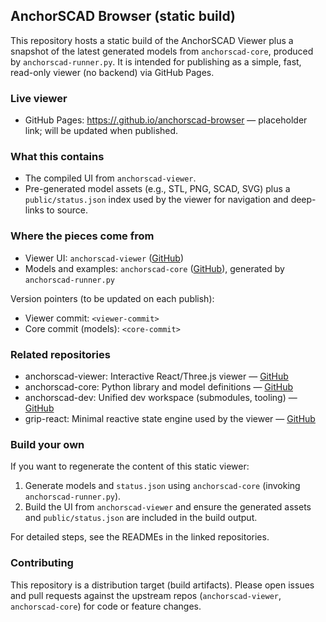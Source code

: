 ## AnchorSCAD Browser (static build)

This repository hosts a static build of the AnchorSCAD Viewer plus a snapshot of the latest generated models from `anchorscad-core`, produced by `anchorscad-runner.py`. It is intended for publishing as a simple, fast, read-only viewer (no backend) via GitHub Pages.

### Live viewer

- GitHub Pages: [https://<your-user-or-org>.github.io/anchorscad-browser](https://<your-user-or-org>.github.io/anchorscad-browser) — placeholder link; will be updated when published.

### What this contains

- The compiled UI from `anchorscad-viewer`.
- Pre-generated model assets (e.g., STL, PNG, SCAD, SVG) plus a `public/status.json` index used by the viewer for navigation and deep-links to source.

### Where the pieces come from

- Viewer UI: `anchorscad-viewer` ([GitHub](https://github.com/owebeeone/anchorscad-viewer))
- Models and examples: `anchorscad-core` ([GitHub](https://github.com/owebeeone/anchorscad-core)), generated by `anchorscad-runner.py`

Version pointers (to be updated on each publish):

- Viewer commit: `<viewer-commit>`
- Core commit (models): `<core-commit>`

### Related repositories

- anchorscad-viewer: Interactive React/Three.js viewer — [GitHub](https://github.com/owebeeone/anchorscad-viewer)
- anchorscad-core: Python library and model definitions — [GitHub](https://github.com/owebeeone/anchorscad-core)
- anchorscad-dev: Unified dev workspace (submodules, tooling) — [GitHub](https://github.com/owebeeone/anchorscad-dev)
- grip-react: Minimal reactive state engine used by the viewer — [GitHub](https://github.com/owebeeone/grip-react)

### Build your own

If you want to regenerate the content of this static viewer:

1) Generate models and `status.json` using `anchorscad-core` (invoking `anchorscad-runner.py`).
2) Build the UI from `anchorscad-viewer` and ensure the generated assets and `public/status.json` are included in the build output.

For detailed steps, see the READMEs in the linked repositories.

### Contributing

This repository is a distribution target (build artifacts). Please open issues and pull requests against the upstream repos (`anchorscad-viewer`, `anchorscad-core`) for code or feature changes.


